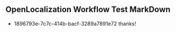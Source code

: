 ## OpenLocalization Workflow Test MarkDown
* 1896793e-7c7c-414b-bacf-3289a7891e72 thanks!

<!--HONumber=Sep16_HO1-->


